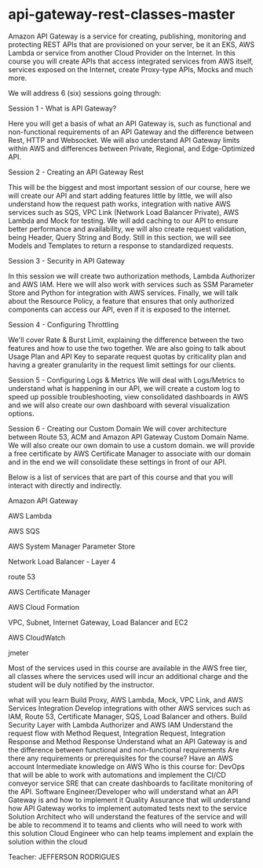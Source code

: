 # api-gateway-rest-classes-master

Amazon API Gateway is a service for creating, publishing, monitoring and protecting REST APIs that are provisioned on your server, be it an EKS, AWS Lambda or service from another Cloud Provider on the Internet. In this course you will create APIs that access integrated services from AWS itself, services exposed on the Internet, create Proxy-type APIs, Mocks and much more.

We will address 6 (six) sessions going through:



Session 1 - What is API Gateway?

Here you will get a basis of what an API Gateway is, such as functional and non-functional requirements of an API Gateway and the difference between Rest, HTTP and Websocket. We will also understand API Gateway limits within AWS and differences between Private, Regional, and Edge-Optimized API.

Session 2 - Creating an API Gateway Rest

This will be the biggest and most important session of our course, here we will create our API and start adding features little by little, we will also understand how the request path works, integration with native AWS services such as SQS, VPC Link (Network Load Balancer Private), AWS Lambda and Mock for testing. We will add caching to our API to ensure better performance and availability, we will also create request validation, being Header, Query String and Body. Still in this section, we will see Models and Templates to return a response to standardized requests.

Session 3 - Security in API Gateway

In this session we will create two authorization methods, Lambda Authorizer and AWS IAM. Here we will also work with services such as SSM Parameter Store and Python for integration with AWS services. Finally, we will talk about the Resource Policy, a feature that ensures that only authorized components can access our API, even if it is exposed to the internet.

Session 4 - Configuring Throttling

We'll cover Rate & Burst Limit, explaining the difference between the two features and how to use the two together. We are also going to talk about Usage Plan and API Key to separate request quotas by criticality plan and having a greater granularity in the request limit settings for our clients.

Session 5 - Configuring Logs & Metrics
We will deal with Logs/Metrics to understand what is happening in our API, we will create a custom log to speed up possible troubleshooting, view consolidated dashboards in AWS and we will also create our own dashboard with several visualization options.

Session 6 - Creating our Custom Domain
We will cover architecture between Route 53, ACM and Amazon API Gateway Custom Domain Name. We will also create our own domain to use a custom domain. we will provide a free certificate by AWS Certificate Manager to associate with our domain and in the end we will consolidate these settings in front of our API.

Below is a list of services that are part of this course and that you will interact with directly and indirectly.

Amazon API Gateway

AWS Lambda

AWS SQS

AWS System Manager Parameter Store

Network Load Balancer - Layer 4

route 53

AWS Certificate Manager

AWS Cloud Formation

VPC, Subnet, Internet Gateway, Load Balancer and EC2

AWS CloudWatch

jmeter

Most of the services used in this course are available in the AWS free tier, all classes where the services used will incur an additional charge and the student will be duly notified by the instructor.

what will you learn
Build Proxy, AWS Lambda, Mock, VPC Link, and AWS Services Integration
Develop integrations with other AWS services such as IAM, Route 53, Certificate Manager, SQS, Load Balancer and others.
Build Security Layer with Lambda Authorizer and AWS IAM
Understand the request flow with Method Request, Integration Request, Integration Response and Method Response
Understand what an API Gateway is and the difference between functional and non-functional requirements
Are there any requirements or prerequisites for the course?
Have an AWS account
Intermediate knowledge on AWS
Who is this course for:
DevOps that will be able to work with automations and implement the CI/CD conveyor service
SRE that can create dashboards to facilitate monitoring of the API.
Software Engineer/Developer who will understand what an API Gateway is and how to implement it
Quality Assurance that will understand how API Gateway works to implement automated tests next to the service
Solution Architect who will understand the features of the service and will be able to recommend it to teams and clients who will need to work with this solution
Cloud Engineer who can help teams implement and explain the solution within the cloud

Teacher: JEFFERSON RODRIGUES
